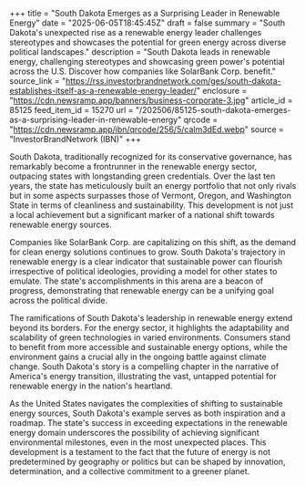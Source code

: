 +++
title = "South Dakota Emerges as a Surprising Leader in Renewable Energy"
date = "2025-06-05T18:45:45Z"
draft = false
summary = "South Dakota's unexpected rise as a renewable energy leader challenges stereotypes and showcases the potential for green energy across diverse political landscapes."
description = "South Dakota leads in renewable energy, challenging stereotypes and showcasing green power's potential across the U.S. Discover how companies like SolarBank Corp. benefit."
source_link = "https://rss.investorbrandnetwork.com/ges/south-dakota-establishes-itself-as-a-renewable-energy-leader/"
enclosure = "https://cdn.newsramp.app/banners/business-corporate-3.jpg"
article_id = 85125
feed_item_id = 15270
url = "/202506/85125-south-dakota-emerges-as-a-surprising-leader-in-renewable-energy"
qrcode = "https://cdn.newsramp.app/ibn/qrcode/256/5/calm3dEd.webp"
source = "InvestorBrandNetwork (IBN)"
+++

<p>South Dakota, traditionally recognized for its conservative governance, has remarkably become a frontrunner in the renewable energy sector, outpacing states with longstanding green credentials. Over the last ten years, the state has meticulously built an energy portfolio that not only rivals but in some aspects surpasses those of Vermont, Oregon, and Washington State in terms of cleanliness and sustainability. This development is not just a local achievement but a significant marker of a national shift towards renewable energy sources.</p><p>Companies like SolarBank Corp. are capitalizing on this shift, as the demand for clean energy solutions continues to grow. South Dakota's trajectory in renewable energy is a clear indicator that sustainable power can flourish irrespective of political ideologies, providing a model for other states to emulate. The state's accomplishments in this arena are a beacon of progress, demonstrating that renewable energy can be a unifying goal across the political divide.</p><p>The ramifications of South Dakota's leadership in renewable energy extend beyond its borders. For the energy sector, it highlights the adaptability and scalability of green technologies in varied environments. Consumers stand to benefit from more accessible and sustainable energy options, while the environment gains a crucial ally in the ongoing battle against climate change. South Dakota's story is a compelling chapter in the narrative of America's energy transition, illustrating the vast, untapped potential for renewable energy in the nation's heartland.</p><p>As the United States navigates the complexities of shifting to sustainable energy sources, South Dakota's example serves as both inspiration and a roadmap. The state's success in exceeding expectations in the renewable energy domain underscores the possibility of achieving significant environmental milestones, even in the most unexpected places. This development is a testament to the fact that the future of energy is not predetermined by geography or politics but can be shaped by innovation, determination, and a collective commitment to a greener planet.</p>